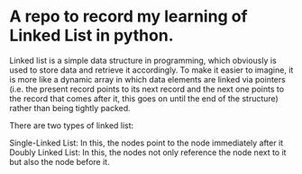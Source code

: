 # A repo to record my learning of Linked List in python.

Linked list is a simple data structure in programming, which obviously is used to store data and retrieve it accordingly. To make it easier to imagine, it is more like a dynamic array in which data elements are linked via pointers (i.e. the present record points to its next record and the next one points to the record that comes after it, this goes on until the end of the structure) rather than being tightly packed.

There are two types of linked list:

Single-Linked List: In this, the nodes point to the node immediately after it
Doubly Linked List: In this, the nodes not only reference the node next to it but also the node before it.

